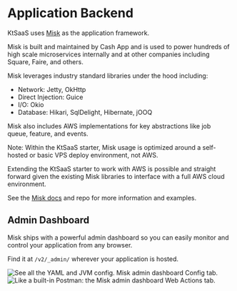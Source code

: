 # Application Backend

KtSaaS uses [Misk](https://cashapp.github.io/misk/) as the application framework.


Misk is built and maintained by Cash App and is used to power hundreds of high scale microservices internally and at other companies including Square, Faire, and others.

Misk leverages industry standard libraries under the hood including:

- Network: Jetty, OkHttp
- Direct Injection: Guice
- I/O: Okio
- Database: Hikari, SqlDelight, Hibernate, jOOQ

Misk also includes AWS implementations for key abstractions like job queue, feature, and events.

Note: Within the KtSaaS starter, Misk usage is optimized around a self-hosted or basic VPS deploy environment, not AWS. 

Extending the KtSaaS starter to work with AWS is possible and straight forward given the existing Misk libraries to interface with a full AWS cloud environment.

See the [Misk docs](https://cashapp.github.io/misk/) and repo for more information and examples.

## Admin Dashboard

Misk ships with a powerful admin dashboard so you can easily monitor and control your application from any browser.

Find it at `/v2/_admin/` wherever your application is hosted.

![See all the YAML and JVM config. Misk admin dashboard Config tab.](/docs/img/misk-admin-dashboard-config.png)
![Like a built-in Postman: the Misk admin dashboard Web Actions tab.](/docs/img/misk-admin-dashboard-web-actions.png)

